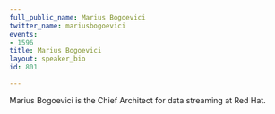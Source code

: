 ```yaml
---
full_public_name: Marius Bogoevici
twitter_name: mariusbogoevici
events:
- 1596
title: Marius Bogoevici
layout: speaker_bio
id: 801

---
```

Marius Bogoevici is the Chief Architect for data streaming at Red Hat.